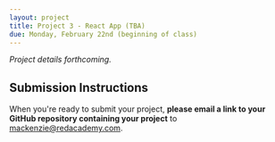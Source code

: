 ```yaml
---
layout: project
title: Project 3 - React App (TBA)
due: Monday, February 22nd (beginning of class)
---
```


*Project details forthcoming.*

## Submission Instructions

When you're ready to submit your project, **please email a link to your GitHub repository containing your project** to [mackenzie@redacademy.com](mailto:mackenzie@redacademy.com).
